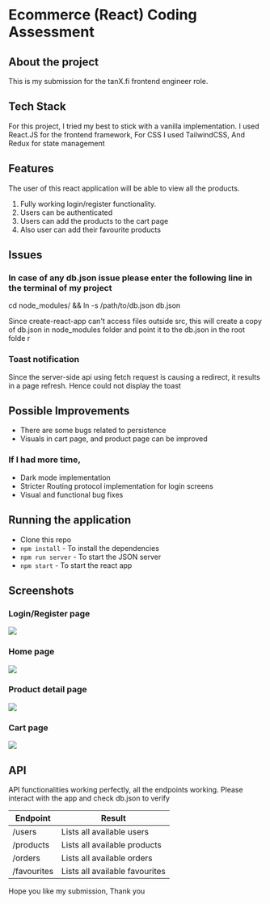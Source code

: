 # Ecommerce (React) Coding Assessment

## About the project
This is my submission for the tanX.fi frontend engineer role.

## Tech Stack
For this project, I tried my best to stick with a vanilla implementation.
I used React.JS for the frontend framework,
For CSS I used TailwindCSS,
And Redux for state management

## Features

The user of this react application will be able to view all the products.

1. Fully working login/register functionality.
2. Users can be authenticated
3. Users can add the products to the cart page
4. Also user can add their favourite products

## Issues

### In case of any db.json issue please enter the following line in the terminal of my project

 cd node_modules/ && ln -s /path/to/db.json db.json

 Since create-react-app can't access files outside src, this will create a copy of db.json in node_modules folder and point it to the db.json in the root folde r

### Toast notification
Since the server-side api using fetch request is causing a redirect, it results in a page refresh. Hence could not display the toast

## Possible Improvements
- There are some bugs related to persistence
- Visuals in cart page, and product page can be improved

### If I had more time,
- Dark mode implementation
- Stricter Routing protocol implementation for login screens
- Visual and functional bug fixes

## Running the application

- Clone this repo
- `npm install` - To install the dependencies
- `npm run server` - To start the JSON server
- `npm start` - To start the react app

## Screenshots

### Login/Register page

<img src="https://github.com/m3rcury02/tanx_project/blob/8ab40cf528932102c3b8e05230d522131a25f727/screenshots/login.png">

### Home page

<img src="https://github.com/m3rcury02/tanx_project/blob/8ab40cf528932102c3b8e05230d522131a25f727/screenshots/Shopkart%20homepage.png">

### Product detail page

<img src="https://github.com/m3rcury02/tanx_project/blob/8ab40cf528932102c3b8e05230d522131a25f727/screenshots/Product%20page.png">

### Cart page

<img src="https://github.com/m3rcury02/tanx_project/blob/ea89a387382718531d1f8e4f90323408d16b9af4/screenshots/cart.png">

## API 

API functionalities working perfectly, all the endpoints working.
Please interact with the app and check db.json to verify

| Endpoint | Result |
|------------------------------|-----------------------------------------------------|
| /users | Lists all available users |
| /products | Lists all available products |
| /orders | Lists all available orders  
| /favourites | Lists all available favourites

Hope you like my submission,
Thank you